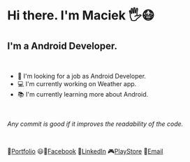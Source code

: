 # Hi there. I'm Maciek 🖐️😷

## I'm a Android Developer.

<br>

- 🧑‍ I'm looking for a job as Android Developer.
- ‍💻 I'm currently working on Weather app.
- 📚 I'm currently learning more about Android.

<br>

*Any commit is good if it improves the readability of the code.*

<br>

🥏[Portfolio][Portfolio]
😃📘[Facebook][Facebook]
👔[LinkedIn][LinkedIn]
🎮[PlayStore][PlayStore]
📧<a href="mailto:nalewajkamaciek@gmail.com"><span class="label">Email</span></a>


[Portfolio]: https://maciejnalewajka.github.io/
[Facebook]: https://www.facebook.com/maciek.nalewajka
[LinkedIn]: https://www.linkedin.com/in/maciejnalewajka/
[PlayStore]: https://play.google.com/store/apps/developer?id=Maciej+Nalewajka
